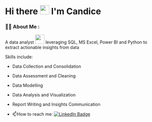 #   Hi there <img src="https://media.giphy.com/media/hvRJCLFzcasrR4ia7z/giphy.gif" width="30px"/> I'm Candice


### :woman_technologist: About Me :
A data analyst <img src="https://media.giphy.com/media/WUlplcMpOCEmTGBtBW/giphy.gif" width="30"> leveraging SQL, MS Excel, Power BI and Python to extract actionable insights from data</p>
Skills include:</p>
- Data Collection and Consolidation</p>
- Data Assessment and Cleaning</p>
- Data Modelling</p>
- Data Analysis and Visualization</p>
- Report Writing and Insights Communication</p>
- :mailbox:How to reach me:  <a href="https://www.linkedin.com/in/wu-candice/">
    <img src="https://img.shields.io/badge/LinkedIn-blue?style=for-the-badge&logo=linkedin&logoColor=white" alt="LinkedIn Badge"/>

</div>




<!-- BLOG-POST-LIST:START -->
<!-- BLOG-POST-LIST:END -->



